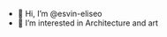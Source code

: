 - 👋 Hi, I’m @esvin-eliseo
- 👀 I’m interested in Architecture and art
<!---
esvin-eliseo/esvin-eliseo is a ✨ special ✨ repository because its `README.md` (this file) appears on your GitHub profile.
You can click the Preview link to take a look at your changes.
--->
